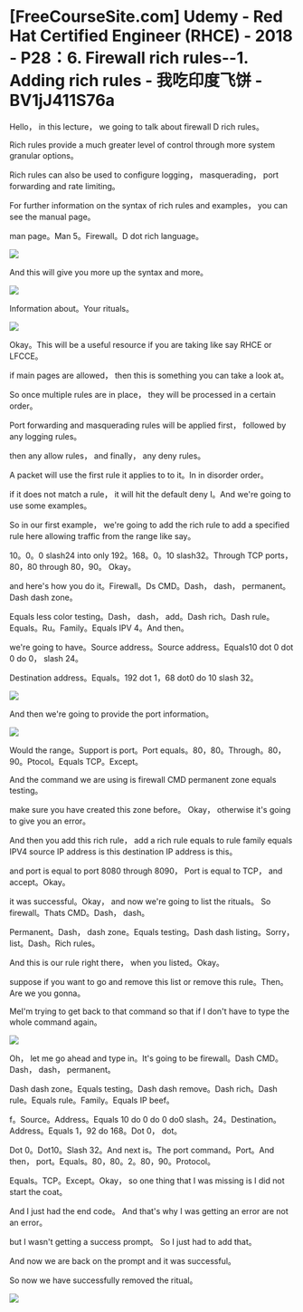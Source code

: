 # [FreeCourseSite.com] Udemy - Red Hat Certified Engineer (RHCE) - 2018 - P28：6. Firewall rich rules--1. Adding rich rules - 我吃印度飞饼 - BV1jJ411S76a

Hello， in this lecture， we going to talk about firewall D rich rules。

 Rich rules provide a much greater level of control through more system granular options。

 Rich rules can also be used to configure logging， masquerading， port forwarding and rate limiting。

For further information on the syntax of rich rules and examples， you can see the manual page。

 man page。Man 5。Firewall。D dot rich language。

![](img/a578c0913ba8680d45f2cb590fe4011d_1.png)

And this will give you more up the syntax and more。



![](img/a578c0913ba8680d45f2cb590fe4011d_3.png)

Information about。Your rituals。

![](img/a578c0913ba8680d45f2cb590fe4011d_5.png)

Okay。This will be a useful resource if you are taking like say RHCE or LFCCE。

 if main pages are allowed， then this is something you can take a look at。

So once multiple rules are in place， they will be processed in a certain order。

 Port forwarding and masquerading rules will be applied first， followed by any logging rules。

 then any allow rules， and finally， any deny rules。

 A packet will use the first rule it applies to to it。In in disorder order。

 if it does not match a rule， it will hit the default deny I。And we're going to use some examples。

So in our first example， we're going to add the rich rule to add a specified rule here allowing traffic from the range like say。

 10。0。0 slash24 into only 192。168。0。10 slash32。Through TCP ports，80，80 through 80，90。 Okay。

 and here's how you do it。Firewall。Ds CMD。Dash， dash， permanent。Dash dash zone。

Equals less color testing。Dash， dash， add。Dash rich。Dash rule。Equals。Ru。Family。Equals IPV 4。And then。

 we're going to have。Source address。Source address。Equals10 dot 0 dot 0 do 0， slash 24。

Destination address。Equals。192 dot 1，68 dot0 do 10 slash 32。



![](img/a578c0913ba8680d45f2cb590fe4011d_7.png)

And then we're going to provide the port information。



![](img/a578c0913ba8680d45f2cb590fe4011d_9.png)

Would the range。Support is port。Port equals。80，80。Through。80，90。Ptocol。Equals TCP。Except。

And the command we are using is firewall CMD permanent zone equals testing。

 make sure you have created this zone before。 Okay， otherwise it's going to give you an error。

And then you add this rich rule， add a rich rule equals to rule family equals IPV4 source IP address is this destination IP address is this。

 and port is equal to port 8080 through 8090， Port is equal to TCP， and accept。Okay。

 it was successful。Okay， and now we're going to list the rituals。 So firewall。Thats CMD。Dash， dash。

Permanent。Dash， dash zone。Equals testing。Dash dash listing。Sorry， list。Dash。Rich rules。

And this is our rule right there， when you listed。Okay。

 suppose if you want to go and remove this list or remove this rule。Then。Are we you gonna。

MeI'm trying to get back to that command so that if I don't have to type the whole command again。



![](img/a578c0913ba8680d45f2cb590fe4011d_11.png)

Oh， let me go ahead and type in。It's going to be firewall。Dash CMD。Dash， dash， permanent。

Dash dash zone。Equals testing。Dash dash remove。Dash rich。Dash rule。Equals rule。Family。Equals IP beef。

f。Source。Address。Equals 10 do 0 do 0 do0 slash。24。Destination。Address。Equals 1，92 do 168。Dot 0， dot。

Dot 0。Dot10。Slash 32。And next is。The port command。Port。And then， port。Equals。80，80。2。80，90。Protocol。

Equals。TCP。Except。Okay， so one thing that I was missing is I did not start the coat。

 And I just had the end code。 And that's why I was getting an error are not an error。

 but I wasn't getting a success prompt。 So I just had to add that。

 And now we are back on the prompt and it was successful。

 So now we have successfully removed the ritual。

![](img/a578c0913ba8680d45f2cb590fe4011d_13.png)